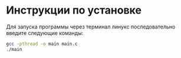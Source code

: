 # Инструкции по установке

Для запуска программы через терминал линукс последовательно введите следующие команды:

```bash
gcc -pthread -o main main.c
./main
```